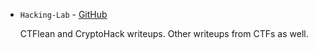 * `Hacking-Lab` - [GitHub](https://github.com/onealmond/hacking-lab)

    CTFlean and CryptoHack writeups. Other writeups from CTFs as well.